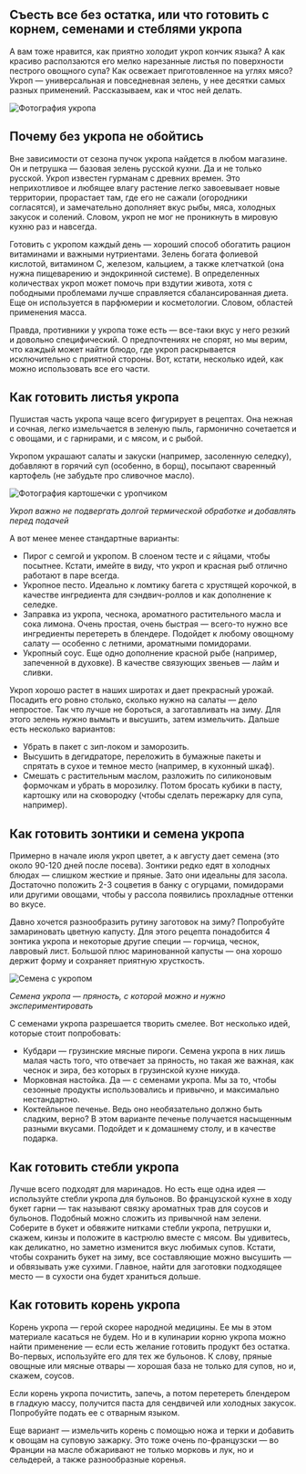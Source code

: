 ## Съесть все без остатка, или что готовить с корнем, семенами и стеблями укропа

А вам тоже нравится, как приятно холодит укроп кончик языка? А как красиво расползаются его мелко нарезанные листья по поверхности пестрого овощного супа? Как освежает приготовленное на углях мясо? Укроп — универсальная и повседневная зелень, у нее десятки самых разных применений. Рассказываем, как и чтос ней делать.

![Фотография укропа](https://www.gastronom.ru/binfiles/images/20230711/bfeb70ed.jpg)

## Почему без укропа не обойтись

Вне зависимости от сезона пучок укропа найдется в любом магазине. Он и петрушка — базовая зелень русской кухни. Да и не только русской. Укроп известен гурманам с древних времен. Это неприхотливое и любящее влагу растение легко завоевывает новые территории, прорастает там, где его не сажали (огородники согласятся), и замечательно дополняет вкус рыбы, мяса, холодных закусок и солений. Словом, укроп не мог не проникнуть в мировую кухню раз и навсегда.

Готовить с укропом каждый день — хороший способ обогатить рацион витаминами и важными нутриентами. Зелень богата фолиевой кислотой, витамином C, железом, кальцием, а также клетчаткой (она нужна пищеварению и эндокринной системе). В определенных количествах укроп может помочь при вздутии живота, хотя с пободными проблемами лучше справляется сбалансированная диета. Еще он используется в парфюмерии и косметологии. Словом, областей применения масса.

Правда, противники у укропа тоже есть — все-таки вкус у него резкий и довольно специфический. О предпочтениях не спорят, но мы верим, что каждый может найти блюдо, где укроп раскрывается исключительно с приятной стороны. Вот, кстати, несколько идей, как можно использовать все его части.

## Как готовить листья укропа

Пушистая часть укропа чаще всего фигурирует в рецептах. Она нежная и сочная, легко измельчается в зеленую пыль, гармонично сочетается и с овощами, и с гарнирами, и с мясом, и с рыбой.

Укропом украшают салаты и закуски (например, засоленную селедку), добавляют в горячий суп (особенно, в борщ), посыпают сваренный картофель (не забудьте про сливочное масло).

![Фотография картошечки с уропчиком](https://www.gastronom.ru/binfiles/images/20230711/bbe902c7.jpg)

_Укроп важно не подвергать долгой термической обработке и добавлять перед подачей_

А вот менее менее стандартные варианты:

- Пирог с семгой и укропом. В слоеном тесте и с яйцами, чтобы посытнее. Кстати, имейте в виду, что укроп и красная рыб отлично работают в паре всегда.
- Укропное песто. Идеально к ломтику багета с хрустящей корочкой, в качестве ингредиента для сэндвич-роллов и как дополнение к селедке.
- Заправка из укропа, чеснока, ароматного растительного масла и сока лимона. Очень простая, очень быстрая — всего-то нужно все ингредиенты перетереть в блендере. Подойдет к любому овощному салату — особенно с летними, ароматными помидорами.
- Укропный соус. Еще одно дополнение красной рыбе (например, запеченной в духовке). В качестве связующих звеньев — лайм и сливки.

Укроп хорошо растет в наших широтах и дает прекрасный урожай. Посадить его ровно столько, сколько нужно на салаты — дело непростое. Так что лучше не бороться, а заготавливать на зиму. Для этого зелень нужно вымыть и высушить, затем измельчить. Дальше есть несколько вариантов:

- Убрать в пакет с зип-локом и заморозить.
- Высушить в дегидраторе, переложить в бумажные пакеты и спрятать в сухое и темное место (например, в кухонный шкаф).
- Смешать с растительным маслом, разложить по силиконовым формочкам и убрать в морозилку. Потом бросать кубики в пасту, картошку или на сковородку (чтобы сделать пережарку для супа, например).

## Как готовить зонтики и семена укропа

Примерно в начале июля укроп цветет, а к августу дает семена (это около 90-120 дней после посева). Зонтики редко едят в холодных блюдах — слишком жесткие и пряные. Зато они идеальны для засола. Достаточно положить 2-3 соцветия в банку с огурцами, помидорами или другими овощами, чтобы у рассола появились прохладные оттенки во вкусе.

Давно хочется разнообразить рутину заготовок на зиму? Попробуйте замариновать цветную капусту. Для этого рецепта понадобится 4 зонтика укропа и некоторые другие специи — горчица, чеснок, лавровый лист. Большой плюс маринованной капусты — она хорошо держит форму и сохраняет приятную хрусткость.

![Семена с укропом](https://www.gastronom.ru/binfiles/images/20230711/b972043a.jpg)

_Семена укропа — пряность, с которой можно и нужно экспериментировать_

С семенами укропа разрешается творить смелее. Вот несколько идей, которые стоит попробовать:

- Кубдари — грузинские мясные пироги. Семена укропа в них лишь малая часть того, что отвечает за пряность, но такая же важная, как чеснок и зира, без которых в грузинской кухне никуда.
- Морковная настойка. Да — с семенами укропа. Мы за то, чтобы сезонные продукты использовались и привычно, и максимально нестандартно.
- Коктейльное печенье. Ведь оно необязательно должно быть сладким, верно? В этом варианте печенье получается насыщенным разными вкусами. Подойдет и к домашнему столу, и в качестве подарка.

## Как готовить стебли укропа

Лучше всего подходят для маринадов. Но есть еще одна идея — используйте стебли укропа для бульонов. Во французской кухне в ходу букет гарни — так называют связку ароматных трав для соусов и бульонов. Подобный можно сложить из привычной нам зелени. Соберите в букет и обвяжите нитками стебли укропа, петрушки и, скажем, кинзы и положите в кастрюлю вместе с мясом. Вы удивитесь, как деликатно, но заметно изменится вкус любимых супов. Кстати, чтобы сохранить букет на зиму, все составляющие можно высушить — и обвязывать уже сухими. Главное, найти для заготовки подходящее место — в сухости она будет храниться дольше.

## Как готовить корень укропа

Корень укропа — герой скорее народной медицины. Ее мы в этом материале касаться не будем. Но и в кулинарии корню укропа можно найти применение — если есть желание готовить продукт без остатка. Во-первых, используйте его для тех же бульонов. К слову, пряные овощные или мясные отвары — хорошая база не только для супов, но и, скажем, соусов.

Если корень укропа почистить, запечь, а потом перетереть блендером в гладкую массу, получится паста для сендвичей или холодных закусок. Попробуйте подать ее с отварным языком.

Еще вариант — измельчить корень с помощью ножа и терки и добавить к овощам на суповую зажарку. Это тоже очень по-французски — во Франции на масле обжаривают не только морковь и лук, но и сельдерей, а также разнообразные коренья.
